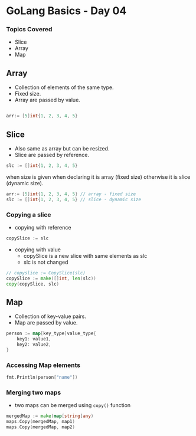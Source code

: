 # GoLang Basics - Day 04

### Topics Covered

- Slice
- Array
- Map

## Array

- Collection of elements of the same type.
- Fixed size.
- Array are passed by value.

```go

arr:= [5]int{1, 2, 3, 4, 5}

```

## Slice

- Also same as array but can be resized.
- Slice are passed by reference.

```go
slc := []int{1, 2, 3, 4, 5}

```

when size is given when declaring it is array (fixed size) otherwise it is slice (dynamic size).

```go
arr:= [5]int{1, 2, 3, 4, 5} // array - fixed size
slc := []int{1, 2, 3, 4, 5} // slice - dynamic size
```

### Copying a slice

- copying with reference

```go
copySlice := slc
```

- copying with value
  - copySlice is a new slice with same elements as slc
  - slc is not changed

```go
// copyslice := CopySlice(slc)
copySlice := make([]int, len(slc))
copy(copySlice, slc)
```

## Map

- Collection of key-value pairs.
- Map are passed by value.

```go
person := map[key_type]value_type{
	key1: value1,
	key2: value2,
}

```

### Accessing Map elements

```go
fmt.Println(person["name"])
```

### Merging two maps

- two maps can be merged using `copy()` function

```go
mergedMap := make(map[string]any)
maps.Copy(mergedMap, map1)
maps.Copy(mergedMap, map2)
```
